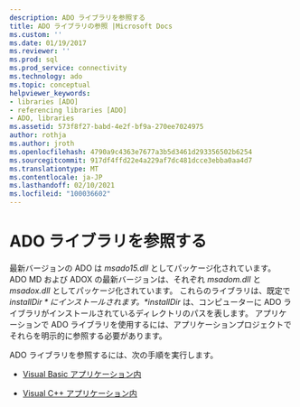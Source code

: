 ```yaml
---
description: ADO ライブラリを参照する
title: ADO ライブラリの参照 |Microsoft Docs
ms.custom: ''
ms.date: 01/19/2017
ms.reviewer: ''
ms.prod: sql
ms.prod_service: connectivity
ms.technology: ado
ms.topic: conceptual
helpviewer_keywords:
- libraries [ADO]
- referencing libraries [ADO]
- ADO, libraries
ms.assetid: 573f8f27-babd-4e2f-bf9a-270ee7024975
author: rothja
ms.author: jroth
ms.openlocfilehash: 4790a9c4363e7677a3b5d3461d293356502b6254
ms.sourcegitcommit: 917df4ffd22e4a229af7dc481dcce3ebba0aa4d7
ms.translationtype: MT
ms.contentlocale: ja-JP
ms.lasthandoff: 02/10/2021
ms.locfileid: "100036602"
---
```

# <a name="referencing-the-ado-libraries"></a>ADO ライブラリを参照する
最新バージョンの ADO は *msado15.dll* としてパッケージ化されています。 ADO MD および ADOX の最新バージョンは、それぞれ *msadom.dll* と *msadox.dll* としてパッケージ化されています。 これらのライブラリは、既定で *$installDir* にインストールされます。 *$installDir* は、コンピューターに ADO ライブラリがインストールされているディレクトリのパスを表します。 アプリケーションで ADO ライブラリを使用するには、アプリケーションプロジェクトでそれらを明示的に参照する必要があります。  
  
 ADO ライブラリを参照するには、次の手順を実行します。  
  
-   [Visual Basic アプリケーション内](./referencing-the-ado-libraries-in-a-visual-basic-6-application.md)  
  
-   [Visual C++ アプリケーション内](./referencing-the-ado-libraries-in-a-visual-c-application.md)